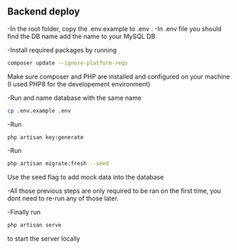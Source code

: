 ## Backend deploy

-In the root folder, copy the .env.example to .env .
-In .env file you should find the DB name add the name to your MySQL DB

-Install required packages by running

```sh
composer update --ignore-platform-reqs
```

Make sure composer and PHP are installed and configured on your machine (I used PHP8 for the developement environment)

-Run and name database with the same name

```sh
cp .env.example .env
```

-Run

```sh
php artisan key:generate
```

-Run

```sh
php artisan migrate:fresh --seed
```

Use the seed flag to add mock data into the database

-All those previous steps are only required to be ran on the first time, you dont need to re-run any of those later.

-Finally run

```sh
php artisan serve
```

to start the server locally

